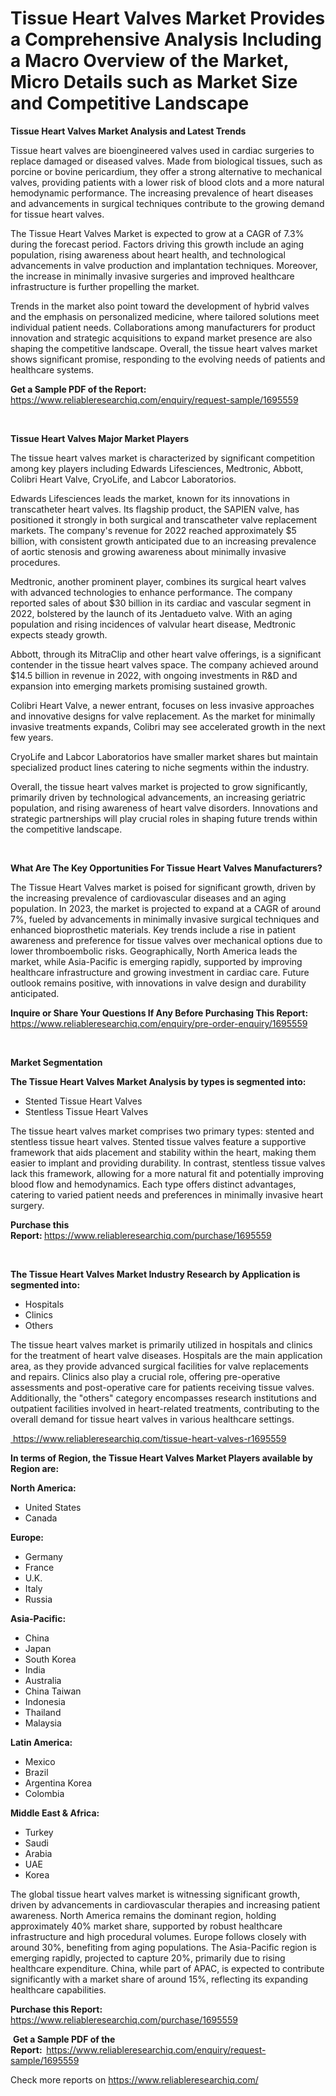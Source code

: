 <p><h1>Tissue Heart Valves Market Provides a Comprehensive Analysis Including a Macro Overview of the Market, Micro Details such as Market Size and Competitive Landscape</h1></p><p><strong>Tissue Heart Valves Market Analysis and Latest Trends</strong></p>
<p><p>Tissue heart valves are bioengineered valves used in cardiac surgeries to replace damaged or diseased valves. Made from biological tissues, such as porcine or bovine pericardium, they offer a strong alternative to mechanical valves, providing patients with a lower risk of blood clots and a more natural hemodynamic performance. The increasing prevalence of heart diseases and advancements in surgical techniques contribute to the growing demand for tissue heart valves.</p><p>The Tissue Heart Valves Market is expected to grow at a CAGR of 7.3% during the forecast period. Factors driving this growth include an aging population, rising awareness about heart health, and technological advancements in valve production and implantation techniques. Moreover, the increase in minimally invasive surgeries and improved healthcare infrastructure is further propelling the market. </p><p>Trends in the market also point toward the development of hybrid valves and the emphasis on personalized medicine, where tailored solutions meet individual patient needs. Collaborations among manufacturers for product innovation and strategic acquisitions to expand market presence are also shaping the competitive landscape. Overall, the tissue heart valves market shows significant promise, responding to the evolving needs of patients and healthcare systems.</p></p>
<p><strong>Get a Sample PDF of the Report:&nbsp;</strong> <a href="https://www.reliableresearchiq.com/enquiry/request-sample/1695559?utm_campaign=2440&utm_medium=2&utm_source=Github&utm_content=ia&utm_term=04032025&utm_id=tissue-heart-valves">https://www.reliableresearchiq.com/enquiry/request-sample/1695559</a></p>
<p>&nbsp;</p>
<p><strong>Tissue Heart Valves Major Market Players</strong></p>
<p><p>The tissue heart valves market is characterized by significant competition among key players including Edwards Lifesciences, Medtronic, Abbott, Colibri Heart Valve, CryoLife, and Labcor Laboratorios. </p><p>Edwards Lifesciences leads the market, known for its innovations in transcatheter heart valves. Its flagship product, the SAPIEN valve, has positioned it strongly in both surgical and transcatheter valve replacement markets. The company's revenue for 2022 reached approximately $5 billion, with consistent growth anticipated due to an increasing prevalence of aortic stenosis and growing awareness about minimally invasive procedures.</p><p>Medtronic, another prominent player, combines its surgical heart valves with advanced technologies to enhance performance. The company reported sales of about $30 billion in its cardiac and vascular segment in 2022, bolstered by the launch of its Jentadueto valve. With an aging population and rising incidences of valvular heart disease, Medtronic expects steady growth.</p><p>Abbott, through its MitraClip and other heart valve offerings, is a significant contender in the tissue heart valves space. The company achieved around $14.5 billion in revenue in 2022, with ongoing investments in R&D and expansion into emerging markets promising sustained growth.</p><p>Colibri Heart Valve, a newer entrant, focuses on less invasive approaches and innovative designs for valve replacement. As the market for minimally invasive treatments expands, Colibri may see accelerated growth in the next few years. </p><p>CryoLife and Labcor Laboratorios have smaller market shares but maintain specialized product lines catering to niche segments within the industry. </p><p>Overall, the tissue heart valves market is projected to grow significantly, primarily driven by technological advancements, an increasing geriatric population, and rising awareness of heart valve disorders. Innovations and strategic partnerships will play crucial roles in shaping future trends within the competitive landscape.</p></p>
<p>&nbsp;</p>
<p><strong>What Are The Key Opportunities For Tissue Heart Valves Manufacturers?</strong></p>
<p><p>The Tissue Heart Valves market is poised for significant growth, driven by the increasing prevalence of cardiovascular diseases and an aging population. In 2023, the market is projected to expand at a CAGR of around 7%, fueled by advancements in minimally invasive surgical techniques and enhanced bioprosthetic materials. Key trends include a rise in patient awareness and preference for tissue valves over mechanical options due to lower thromboembolic risks. Geographically, North America leads the market, while Asia-Pacific is emerging rapidly, supported by improving healthcare infrastructure and growing investment in cardiac care. Future outlook remains positive, with innovations in valve design and durability anticipated.</p></p>
<p><strong>Inquire or Share Your Questions If Any Before Purchasing This Report:</strong> <a href="https://www.reliableresearchiq.com/enquiry/pre-order-enquiry/1695559?utm_campaign=2440&utm_medium=2&utm_source=Github&utm_content=ia&utm_term=04032025&utm_id=tissue-heart-valves">https://www.reliableresearchiq.com/enquiry/pre-order-enquiry/1695559</a></p>
<p>&nbsp;</p>
<p><strong>Market Segmentation</strong></p>
<p><strong>The Tissue Heart Valves Market Analysis by types is segmented into:</strong></p>
<p><ul><li>Stented Tissue Heart Valves</li><li>Stentless Tissue Heart Valves</li></ul></p>
<p><p>The tissue heart valves market comprises two primary types: stented and stentless tissue heart valves. Stented tissue valves feature a supportive framework that aids placement and stability within the heart, making them easier to implant and providing durability. In contrast, stentless tissue valves lack this framework, allowing for a more natural fit and potentially improving blood flow and hemodynamics. Each type offers distinct advantages, catering to varied patient needs and preferences in minimally invasive heart surgery.</p></p>
<p><strong>Purchase this Report:&nbsp;</strong><a href="https://www.reliableresearchiq.com/purchase/1695559?utm_campaign=2440&utm_medium=2&utm_source=Github&utm_content=ia&utm_term=04032025&utm_id=tissue-heart-valves">https://www.reliableresearchiq.com/purchase/1695559</a></p>
<p>&nbsp;</p>
<p><strong>The Tissue Heart Valves Market Industry Research by Application is segmented into:</strong></p>
<p><ul><li>Hospitals</li><li>Clinics</li><li>Others</li></ul></p>
<p><p>The tissue heart valves market is primarily utilized in hospitals and clinics for the treatment of heart valve diseases. Hospitals are the main application area, as they provide advanced surgical facilities for valve replacements and repairs. Clinics also play a crucial role, offering pre-operative assessments and post-operative care for patients receiving tissue valves. Additionally, the "others" category encompasses research institutions and outpatient facilities involved in heart-related treatments, contributing to the overall demand for tissue heart valves in various healthcare settings.</p></p>
<p><a href="https://www.reliableresearchiq.com/tissue-heart-valves-r1695559?utm_campaign=2440&utm_medium=2&utm_source=Github&utm_content=ia&utm_term=04032025&utm_id=tissue-heart-valves">&nbsp;https://www.reliableresearchiq.com/tissue-heart-valves-r1695559</a></p>
<p><strong>In terms of Region, the Tissue Heart Valves Market Players available by Region are:</strong></p>
<p>
    <p> <strong> North America: </strong>
        <ul>
            <li>United States</li>
            <li>Canada</li>
        </ul>
        </p> 
    <p> <strong> Europe: </strong>
        <ul>
            <li>Germany</li>
            <li>France</li>
            <li>U.K.</li>
            <li>Italy</li>
            <li>Russia</li>
        </ul>
        </p> 
    <p> <strong> Asia-Pacific: </strong>
        <ul>
            <li>China</li>
            <li>Japan</li>
            <li>South Korea</li>
            <li>India</li>
            <li>Australia</li>
            <li>China Taiwan</li>
            <li>Indonesia</li>
            <li>Thailand</li>
            <li>Malaysia</li>
        </ul>
        </p> 
    <p> <strong> Latin America: </strong>
        <ul>
            <li>Mexico</li>
            <li>Brazil</li>
            <li>Argentina Korea</li>
            <li>Colombia</li>
        </ul>
        </p> 
    <p> <strong> Middle East & Africa: </strong>
        <ul>
            <li>Turkey</li>
            <li>Saudi</li>
            <li>Arabia</li>
            <li>UAE</li>
            <li>Korea</li>
        </ul>
    </p>
    </p>
<p><p>The global tissue heart valves market is witnessing significant growth, driven by advancements in cardiovascular therapies and increasing patient awareness. North America remains the dominant region, holding approximately 40% market share, supported by robust healthcare infrastructure and high procedural volumes. Europe follows closely with around 30%, benefiting from aging populations. The Asia-Pacific region is emerging rapidly, projected to capture 20%, primarily due to rising healthcare expenditure. China, while part of APAC, is expected to contribute significantly with a market share of around 15%, reflecting its expanding healthcare capabilities.</p></p>
<p><strong>Purchase this Report: </strong><a href="https://www.reliableresearchiq.com/purchase/1695559?utm_campaign=2440&utm_medium=2&utm_source=Github&utm_content=ia&utm_term=04032025&utm_id=tissue-heart-valves">https://www.reliableresearchiq.com/purchase/1695559</a></p>
<p>&nbsp;<strong>Get a Sample PDF of the Report:&nbsp;&nbsp;</strong><a href="https://www.reliableresearchiq.com/enquiry/request-sample/1695559?utm_campaign=2440&utm_medium=2&utm_source=Github&utm_content=ia&utm_term=04032025&utm_id=tissue-heart-valves">https://www.reliableresearchiq.com/enquiry/request-sample/1695559</a></p>
<p><strong></strong></p>
<p>Check more reports on <a href="https://www.reliableresearchiq.com/?utm_campaign=2440&utm_medium=2&utm_source=Github&utm_content=ia&utm_term=04032025&utm_id=tissue-heart-valves">https://www.reliableresearchiq.com/</a></p>